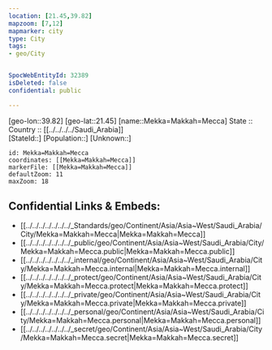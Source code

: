 ```yaml
---
location: [21.45,39.82] 
mapzoom: [7,12] 
mapmarker: city 
type: City
tags:
- geo/City


SpocWebEntityId: 32389
isDeleted: false
confidential: public

---
```

[geo-lon::39.82] 
[geo-lat::21.45] 
[name::Mekka=Makkah=Mecca] 
State ::  
Country :: [[../../../../Saudi_Arabia]]  
[StateId::] 
[Population::] 
[Unknown::] 


```leaflet
id: Mekka=Makkah=Mecca
coordinates: [[Mekka=Makkah=Mecca]] 
markerFile: [[Mekka=Makkah=Mecca]] 
defaultZoom: 11 
maxZoom: 18
```


## Confidential Links & Embeds: 
- [[../../../../../../../_Standards/geo/Continent/Asia/Asia~West/Saudi_Arabia/City/Mekka=Makkah=Mecca|Mekka=Makkah=Mecca]] 
- [[../../../../../../../_public/geo/Continent/Asia/Asia~West/Saudi_Arabia/City/Mekka=Makkah=Mecca.public|Mekka=Makkah=Mecca.public]] 
- [[../../../../../../../_internal/geo/Continent/Asia/Asia~West/Saudi_Arabia/City/Mekka=Makkah=Mecca.internal|Mekka=Makkah=Mecca.internal]] 
- [[../../../../../../../_protect/geo/Continent/Asia/Asia~West/Saudi_Arabia/City/Mekka=Makkah=Mecca.protect|Mekka=Makkah=Mecca.protect]] 
- [[../../../../../../../_private/geo/Continent/Asia/Asia~West/Saudi_Arabia/City/Mekka=Makkah=Mecca.private|Mekka=Makkah=Mecca.private]] 
- [[../../../../../../../_personal/geo/Continent/Asia/Asia~West/Saudi_Arabia/City/Mekka=Makkah=Mecca.personal|Mekka=Makkah=Mecca.personal]] 
- [[../../../../../../../_secret/geo/Continent/Asia/Asia~West/Saudi_Arabia/City/Mekka=Makkah=Mecca.secret|Mekka=Makkah=Mecca.secret]] 

